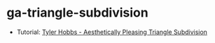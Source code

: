 # ga-triangle-subdivision

- Tutorial: [Tyler Hobbs - Aesthetically Pleasing Triangle Subdivision](https://tylerxhobbs.com/essays/2017/aesthetically-pleasing-triangle-subdivision)